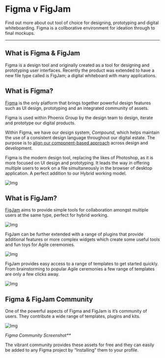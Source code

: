 
# Figma v FigJam

Find out more about out tool of choice for designing, prototyping and digital whiteboarding. Figma is a collborative environment for ideation through to final mockups.

---

## What is Figma & FigJam

Figma is a design tool and originally created as a tool for designing and prototyping user interfaces. Recently the product was extended to have a new file type called is FigJam; a digital whiteboard with many applications.

## What is Figma?

[Figma](https://www.figma.com/) is the only platform that brings together powerful design features such as UI design, prototyping and an integrated community of assets.

Figma is used within Phoenix Group by the design team to design, iterate and prototype our digital products.

Within Figma, we have our design system, *Compound*, which helps maintain the use of a consistent design language throughout our digital estate. The purpose is to [align our component-based approach]() across design and development.

Figma is the modern design tool, replacing the likes of Photoshop, as it is more focused on UI design and prototyping. It leads the way in offering multiple users to work on a file simultaneously in the browser of desktop application. A perfect addition to our Hybrid working model.

![Img](https://studio-assets.supernova.io/design-systems/16150/ea0bbf3d-57dd-441e-b489-0a1c65fcdb48.png?Expires=1977609600&Policy=eyJTdGF0ZW1lbnQiOlt7IlJlc291cmNlIjoiaHR0cHM6Ly9zdHVkaW8tYXNzZXRzLnN1cGVybm92YS5pby9kZXNpZ24tc3lzdGVtcy8xNjE1MC9lYTBiYmYzZC01N2RkLTQ0MWUtYjQ4OS0wYTFjNjVmY2RiNDgucG5nIiwiQ29uZGl0aW9uIjp7IkRhdGVMZXNzVGhhbiI6eyJBV1M6RXBvY2hUaW1lIjoxOTc3NjA5NjAwfX19XX0_&Signature=FZNBZnqo0hN~4zy6c4xjO1lMvXasq6p82dJzx5gRdcLzHMPxcygGfpb65iN0LLBMJ~kwzvjYDb3xS6MTr4r8YtMGlSctEq7-rc4BPUp0yi8W4Sh-01KjK-jl8gxJC01AA1~POWIH5Fu1Gys2nssYYrmn7rVN4MCQGvllSurzgCuU-lQl~6aA8Nt2CbjzMMTSfoTF59w-sVM-csHqgXalcYB2ivsfh3hL~dXzWpCR2UIpxsMMMno8cHTsJeJDNcroecj-ZMdDw005jrcDttWEwk7t4~9slxp0C6-SN~OlLf1OXLgxBLEPNWPhUTXL~4mD90jpYSbeNWXfZUOcXD7LgQ__&Key-Pair-Id=APKAJGK34LCCAUR7N6LA)

## What is FigJam?

[FigJam](https://www.figma.com/figjam/) aims to provide simple tools for collaboration amongst multiple users at the same type, perfect for hybrid working.

![Img](https://studio-assets.supernova.io/design-systems/16150/c432bc16-433c-40ee-8f12-4694ee063bbc.png?Expires=1977609600&Policy=eyJTdGF0ZW1lbnQiOlt7IlJlc291cmNlIjoiaHR0cHM6Ly9zdHVkaW8tYXNzZXRzLnN1cGVybm92YS5pby9kZXNpZ24tc3lzdGVtcy8xNjE1MC9jNDMyYmMxNi00MzNjLTQwZWUtOGYxMi00Njk0ZWUwNjNiYmMucG5nIiwiQ29uZGl0aW9uIjp7IkRhdGVMZXNzVGhhbiI6eyJBV1M6RXBvY2hUaW1lIjoxOTc3NjA5NjAwfX19XX0_&Signature=SONN7zPgKiIsRL~cbDA2ORhvqIBb8gxVtd0TwA5yy6RYdwB5Z2qo1MoJGnxhv1jyHOo-k-j5Edqq1WcuTpL-c7GXcUI4Gr~u8wl0D2zO9cILK9me9GIqqXwuYyPQl96JMUciLKESwUdVdiQKc57YUUgClm9NlCXuy8yeIKcEM0MAFHOHox41epDz4kvwd8AcjxsyV9RQ3-3BHQ03jZmbzKmWQbfl58ohQ3GLHAavzthEheecOyXB5jFu6Fljs53su3HZR9Jhus3DC0UwPAb5qGkTeqgcCkG09jrMlnWdwnWyCp~6Gcu1j1RtTXv1Sqx5xU5gVXllBnI8OFu7tGuwpg__&Key-Pair-Id=APKAJGK34LCCAUR7N6LA)

FigJam can be further extended with a range of plugins that provide additional features or more complex widgets which create some useful tools and fun toys for Agile ceremonies.

![Img](https://studio-assets.supernova.io/design-systems/16150/583bb32a-06bc-4219-a1e9-7767ed4942d9.png?Expires=1977609600&Policy=eyJTdGF0ZW1lbnQiOlt7IlJlc291cmNlIjoiaHR0cHM6Ly9zdHVkaW8tYXNzZXRzLnN1cGVybm92YS5pby9kZXNpZ24tc3lzdGVtcy8xNjE1MC81ODNiYjMyYS0wNmJjLTQyMTktYTFlOS03NzY3ZWQ0OTQyZDkucG5nIiwiQ29uZGl0aW9uIjp7IkRhdGVMZXNzVGhhbiI6eyJBV1M6RXBvY2hUaW1lIjoxOTc3NjA5NjAwfX19XX0_&Signature=VdTZ1KGb44nbMh0coRMkx5TX7WZLSF0cz2-98-zLNp5tEl6Q~j8UlSXgAC1qhqElBj1Y3fb4brz6EUZ5fc8kJ~a6Rqjg7gcZNn0Nvkxf8Ug0TbvTGjQVZAqJxs~Rjnn9kBa84LiRBQAe~YKJSaIUNP2WzCYbd8V6B7TSOfe1SbKTh~GSupPPvUWwmveVw9SSs8tgKZV0c4piud8UxDFAGMJSxnM1iSrgSQXMdgP8juXOZc~C7DP1uBdg17t4AZBo3RjQQeqK3gKjLAlMon216wzC~XmpqiU1eVGAyloBEQleibDTtmwkU6D4lsZQ1N0hxAeExogR0KZYGKmoQFdGBQ__&Key-Pair-Id=APKAJGK34LCCAUR7N6LA)

FigJam provides easy access to a range of templates to get started quickly. From brainstorming to popular Agile ceremonies a few range of templates are only a few clicks away.

![Img](https://studio-assets.supernova.io/design-systems/16150/24d20597-0058-4a83-8cc7-4844ecbd6f92.png?Expires=1977609600&Policy=eyJTdGF0ZW1lbnQiOlt7IlJlc291cmNlIjoiaHR0cHM6Ly9zdHVkaW8tYXNzZXRzLnN1cGVybm92YS5pby9kZXNpZ24tc3lzdGVtcy8xNjE1MC8yNGQyMDU5Ny0wMDU4LTRhODMtOGNjNy00ODQ0ZWNiZDZmOTIucG5nIiwiQ29uZGl0aW9uIjp7IkRhdGVMZXNzVGhhbiI6eyJBV1M6RXBvY2hUaW1lIjoxOTc3NjA5NjAwfX19XX0_&Signature=B4yZH6VcUXJIsDPNJwi6EnnOYAnnmVIEvWZEYgtyphjy81rz5G2EwPBmsLC1VM6RI0ZN0GpWzEjb0sCTTgbKr8iv8tIYBPkYobfKqYpi-eqM96~IXOzBdN04vN1nj3esHWL8cu7yOabt8v8-6m4WFf4IGDg4RrYsZbRxsxTC1hEDy6xU9ma9H3wxxYyrKc4SeyNVfqnzEEeTQCUH~M~bIcJIvf3xbHfqM5HPiu1NiOd2Lf5SNwxaH8zZan0SHrWw-ZEnbB2uEhdAuECO3S7yGr7G~pAbTPI6RuXBQlUczxsL~rTM6eE2-bsCnQUqtEBqPH-3megOP~sy4bUWsMDIPw__&Key-Pair-Id=APKAJGK34LCCAUR7N6LA)

## Figma & FigJam Community

One of the powerful aspects of Figma and FigJam is it’s community of users. They contribute a wide range of templates, plugins and kits.

![Img](https://studio-assets.supernova.io/design-systems/16150/d5d30cbb-0cb5-491f-9005-f00a3cacfb86.png?Expires=1977609600&Policy=eyJTdGF0ZW1lbnQiOlt7IlJlc291cmNlIjoiaHR0cHM6Ly9zdHVkaW8tYXNzZXRzLnN1cGVybm92YS5pby9kZXNpZ24tc3lzdGVtcy8xNjE1MC9kNWQzMGNiYi0wY2I1LTQ5MWYtOTAwNS1mMDBhM2NhY2ZiODYucG5nIiwiQ29uZGl0aW9uIjp7IkRhdGVMZXNzVGhhbiI6eyJBV1M6RXBvY2hUaW1lIjoxOTc3NjA5NjAwfX19XX0_&Signature=kebKoOzsb3mSp2aIsr-kXk3Cv5y0WdU1MZJuiXt3EjPuhE7MvrwK8XzK0uyzQVFtDWnM4ijc-3NHAfowdAwhRm6V41nqB4kKx2vo5FhwnThuiGLciT8dT1YbnooMsQvjUfbu8~52JU2p~7TnO~tR0IldMtBfggxXoySSlX9ud44F95dqr3XCpxvNtX1Z6Gd8XVs-sQdd07sF7xL3FhMtAkt6Vc3eXUwryayMrayv6vzBvM7iXDZMRCkXzRdSkGffCVu-9KJ5hvszJEWaXvz3qfx9F~05dmzxNB6tGj45vmR0WKynNk2fsfkw5Z1WR10xFBw6gmHqkIU9yPnZAJBZew__&Key-Pair-Id=APKAJGK34LCCAUR7N6LA)

_Figma Community Screenshot**_

The vibrant community provides these assets for free and they can easily be added to any Figma project by “Installing” them to your profile.